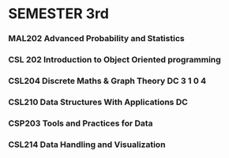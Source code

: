 # SEMESTER 3rd

### MAL202 Advanced Probability and Statistics 




### CSL 202 Introduction to Object Oriented programming 




### CSL204 Discrete Maths & Graph Theory DC 3 1 0 4 




### CSL210 Data Structures With Applications DC 




### CSP203 Tools and Practices for Data 



### CSL214 Data Handling and Visualization 